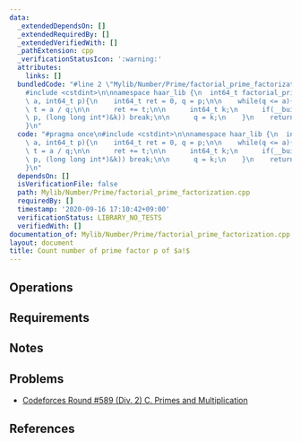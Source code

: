 ```yaml
---
data:
  _extendedDependsOn: []
  _extendedRequiredBy: []
  _extendedVerifiedWith: []
  _pathExtension: cpp
  _verificationStatusIcon: ':warning:'
  attributes:
    links: []
  bundledCode: "#line 2 \"Mylib/Number/Prime/factorial_prime_factorization.cpp\"\n\
    #include <cstdint>\n\nnamespace haar_lib {\n  int64_t factorial_prime_factorization(int64_t\
    \ a, int64_t p){\n    int64_t ret = 0, q = p;\n\n    while(q <= a){\n      int64_t\
    \ t = a / q;\n\n      ret += t;\n\n      int64_t k;\n      if(__builtin_smulll_overflow(q,\
    \ p, (long long int*)&k)) break;\n\n      q = k;\n    }\n    return ret;\n  }\n\
    }\n"
  code: "#pragma once\n#include <cstdint>\n\nnamespace haar_lib {\n  int64_t factorial_prime_factorization(int64_t\
    \ a, int64_t p){\n    int64_t ret = 0, q = p;\n\n    while(q <= a){\n      int64_t\
    \ t = a / q;\n\n      ret += t;\n\n      int64_t k;\n      if(__builtin_smulll_overflow(q,\
    \ p, (long long int*)&k)) break;\n\n      q = k;\n    }\n    return ret;\n  }\n\
    }\n"
  dependsOn: []
  isVerificationFile: false
  path: Mylib/Number/Prime/factorial_prime_factorization.cpp
  requiredBy: []
  timestamp: '2020-09-16 17:10:42+09:00'
  verificationStatus: LIBRARY_NO_TESTS
  verifiedWith: []
documentation_of: Mylib/Number/Prime/factorial_prime_factorization.cpp
layout: document
title: Count number of prime factor p of $a!$
---
```


## Operations

## Requirements

## Notes

## Problems

- [Codeforces Round #589 (Div. 2) C. Primes and Multiplication](https://codeforces.com/contest/1228/problem/C)

## References

